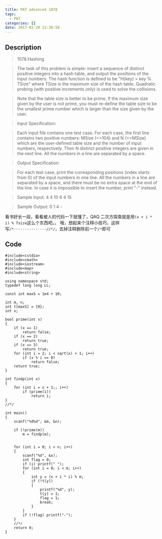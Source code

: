 ```yaml
---
title: PAT advanced 1078
tags:
  - PAT
categories: []
date: 2017-02-20 12:30:58
---
```


## Description

> 1078.Hashing

> The task of this problem is simple: insert a sequence of distinct positive integers into a hash table, and output the positions of the input numbers. The hash function is defined to be "H(key) = key % TSize" where TSize is the maximum size of the hash table. Quadratic probing (with positive increments only) is used to solve the collisions.

> Note that the table size is better to be prime. If the maximum size given by the user is not prime, you must re-define the table size to be the smallest prime number which is larger than the size given by the user.

> Input Specification:

> Each input file contains one test case. For each case, the first line contains two positive numbers: MSize (<=104) and N (<=MSize) which are the user-defined table size and the number of input numbers, respectively. Then N distinct positive integers are given in the next line. All the numbers in a line are separated by a space.

> Output Specification:

> For each test case, print the corresponding positions (index starts from 0) of the input numbers in one line. All the numbers in a line are separated by a space, and there must be no extra space at the end of the line. In case it is impossible to insert the number, print "-" instead.

> Sample Input:
4 4
10 6 4 15

> Sample Output:
0 1 4 -

看书好长一段，看看被人的代码一下就懂了，QAQ
二次方探查就是用`(x + i * i) % Tsize`这么个东西吧。。
哦，想起来个注释小技巧，这样写`/*···············//*/`，去掉注释删除前一个`/*`即可

## Code

```
#include<cstdio>
#include<cmath>
#include<iostream>
#include<map>
#include<string>

using namespace std;
typedef long long LL;

const int maxS = 1e4 + 10;

int m, n;
int t[maxS] = {0};
int x;

bool prime(int x)
{
	if (x == 1)
		return false;
	if (x == 2)
		return true;
	if (x == 3)
		return true;
	for (int i = 2; i < sqrt(x) + 1; i++)
		if (x % i == 0)
			return false;
	return true;
}

int findp(int x)
{
	for (int i = x + 1;; i++)
		if (prime(i))
			return i;
}
//*/

int main()
{
	scanf("%d%d", &m, &n);
	
	if (!prime(m))
		m = findp(m);


	for (int i = 0; i < n; i++)
	{
		scanf("%d", &x);
		int flag = 0;
		if (i) printf(" ");
		for (int i = 0; i < m; i++)
		{
			int y = (x + i * i) % m;
			if (!t[y])
			{
				printf("%d", y);
				t[y] = 1;
				flag = 1;
				break;
			}
		}
		if (!flag) printf("-");
	}
	//*/
	return 0;
}
```